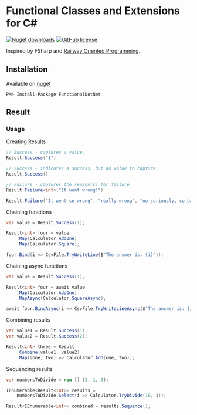 Functional Classes and Extensions for C#
======================================================
[![Nuget downloads](https://img.shields.io/nuget/v/FunctionalDotNet.svg)](https://www.nuget.org/packages/FunctionalDotNet/)
[![GitHub license](https://img.shields.io/github/license/thelegendofando/FunctionalDotNet)](https://github.com/thelegendofando/FunctionalDotNet/blob/main/LICENSE)

Inspired by FSharp and [Railway Oriented Programming](https://fsharpforfunandprofit.com/rop/).

## Installation

Available on [nuget](https://www.nuget.org/packages/FunctionalDotNet/)

	PM> Install-Package FunctionalDotNet

## Result

### Usage

Creating Results

```csharp
// Success - captures a value.
Result.Success("1")

// Success - indicates a success, but no value to capture.
Result.Success()

// Failure - captures the reason(s) for failure
Result.Failure<int>("It went wrong!")

Result.Failure("It went so wrong", "really wrong", "no seriously, so bad!")
```

Chaining functions

```csharp
var value = Result.Success(1);

Result<int> four = value
    .Map(Calculator.AddOne)
    .Map(Calculator.Square);

four.Bind(i => CsvFile.TryWriteLine($"The answer is: {i}"));
```

Chaining async functions

```csharp
var value = Result.Success(1);

Result<int> four = await value
    .Map(Calculator.AddOne)
    .MapAsync(Calculator.SquareAsync);

await four.BindAsync(i => CsvFile.TryWriteLineAsync($"The answer is: {i}"));
```

Combining results

```csharp
var value1 = Result.Success(1);
var value2 = Result.Success(2);

Result<int> three = Result
    .Combine(value1, value2)
    .Map((one, two) => Calculator.Add(one, two));
```

Sequencing results

```csharp
var numbersToDivide = new [] {2, 1, 0};

IEnumerable<Result<int>> results =
    numbersToDivide.Select(i => Calculator.TryDivide(10, i));

Result<IEnumerable<int>> combined = results.Sequence();
```